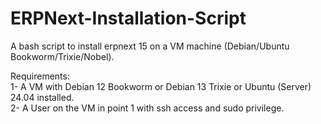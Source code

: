 # ERPNext-Installation-Script
A bash script to install erpnext 15 on a VM machine (Debian/Ubuntu Bookworm/Trixie/Nobel).

Requirements: </br>
1- A VM with Debian 12 Bookworm or Debian 13 Trixie or Ubuntu (Server) 24.04 installed. </br>
2- A User on the VM in point 1 with ssh access and sudo privilege. </br>
